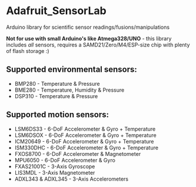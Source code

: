 # Adafruit_SensorLab
Arduino library for scientific sensor readings/fusions/manipulations

**Not for use with small Arduino's like Atmega328/UNO** - this library
includes *all* sensors, requires a SAMD21/Zero/M4/ESP-size chip with
plenty of flash storage :)


## Supported environmental sensors:
  * BMP280 - Temperature & Pressure
  * BME280 - Temperature, Humidity & Pressure
  * DSP310 - Temperature & Pressure

## Supported motion sensors:
  * LSM6DS33 - 6-DoF Accelerometer & Gyro + Temperature
  * LSM6DSOX - 6-DoF Accelerometer & Gyro + Temperature
  * ICM20649 - 6-DoF Accelerometer & Gyro + Temperature
  * ISM330DHC - 6-DoF Accelerometer & Gyro + Temperature
  * FXOS8700 - 6-DoF Accelerometer & Magnetometer
  * MPU6050 - 6-DoF Accelerometer & Gyro
  * FXAS21001C - 3-Axis Gyroscope
  * LIS3MDL - 3-Axis Magnetometer
  * ADXL343 & ADXL345 - 3-Axis Accelerometers
